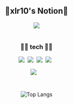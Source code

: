 
<!--
**xlr10/xlr10** is a ✨ _special_ ✨ repository because its `README.md` (this file) appears on your GitHub profile.

Here are some ideas to get you started:

- 🔭 I’m currently working on ...
- 🌱 I’m currently learning ...
- 👯 I’m looking to collaborate on ...
- 🤔 I’m looking for help with ...
- 💬 Ask me about ...
- 📫 How to reach me: ...
- 😄 Pronouns: ...
- ⚡ Fun fact: ...
-->

<div align=center>
<h2>🔰xlr10's Notion🔰</h2>
<p><a href="https://www.notion.so/16b943bd42b144f1a5822e1653af10ab" target="_blank"><img src="https://img.shields.io/badge/Notion-00148C?style=flat&logo=GitHub Sponsors&logoColor=white"/></a></p>

  
#
<h3> 🧑‍🔧 tech 🧑‍🔧 </h3>
 
<p><img src="https://img.shields.io/badge/JavaScript-gray?style=flat&logo=JavaScript&logoColor=F7DF1E"/>&nbsp;&nbsp;<img src="https://img.shields.io/badge/Java-007396?style=flat&logo=Java&logoColor=white"/>&nbsp;&nbsp;<img src="https://img.shields.io/badge/Python-white?style=flat&logo=Python&logoColor=#3776AB"/>&nbsp;&nbsp;<img src="https://img.shields.io/badge/MySQL-f1d8d9?style=flat&logo=MySQL&logoColor=4479A1"/>&nbsp;&nbsp;</p>
<p><img src="https://img.shields.io/badge/Notion-b4f5bd?style=flat&logo=Notion&logoColor=black"/>&nbsp;&nbsp;<imgsrc="https://img.shields.io/badge/GitHub-gray?style=flat&logo=GitHub&logoColor=black"/>&nbsp;&nbsp;</p>
 
  
#
![Top Langs](https://github-readme-stats.vercel.app/api/top-langs/?username=xlr10&layout=compact&theme=tokyonight)
</div>
